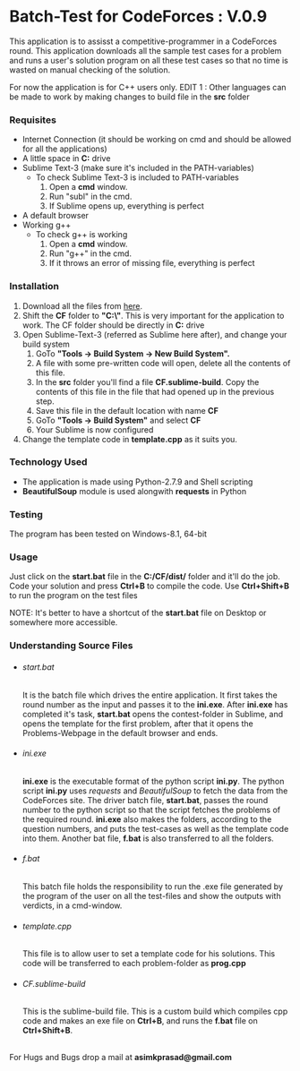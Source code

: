 <h1>Batch-Test for CodeForces : V.0.9</h1>

This application is to assisst a competitive-programmer in a CodeForces round. This application downloads all the sample test cases for a problem and runs a user&#39;s solution program on all these test cases so that no time is wasted on manual checking of the solution.

For now the application is for C++ users only.
EDIT 1 : Other languages can be made to work by making changes to build file in the <b>src</b> folder

<h3>Requisites</h3>
<ul>
<li>Internet Connection (it should be working on cmd and should be allowed for all the applications)</li>
<li>A little space in <b>C:</b> drive</li>
<li>Sublime Text-3 (make sure it&#39;s included in the PATH-variables)
	<ul>
	<li>To check Sublime Text-3 is included to PATH-variables
		<ol>
		<li>Open a <b>cmd</b> window.</li>
		<li>Run "subl" in the cmd.</li>
		<li>If Sublime opens up, everything is perfect</li>
		</ol>
	</li>
	</ul>
</li>
<li>A default browser</li>
<li>Working g++
	<ul>
	<li>To check g++ is working
		<ol>
		<li>Open a <b>cmd</b> window.</li>
		<li>Run "g++" in the cmd.</li>
		<li>If it throws an error of missing file, everything is perfect</li>
		</ol>
	</li>
	</ul>
</li>
</ul>

<h3>Installation</h3>
<ol>
<li>Download all the files from <a href="https://github.com/pakhandi/BatchTest_CodeForces">here</a>.</li>
<li>Shift the <b>CF</b> folder to <b>"C:\"</b>. This is very important for the application to work. The CF folder should be directly in <b>C:</b> drive</li>
<li>Open Sublime-Text-3 (referred as Sublime here after), and change your build system
	<ol>
	<li>GoTo <b>"Tools -> Build System -> New Build System".</b></li>
	<li>A file with some pre-written code will open, delete all the contents of this file.</li>
	<li>In the <b>src</b> folder you&#39;ll find a file <b>CF.sublime-build</b>. Copy the contents of this file in the file that had opened up in the previous step.</li>
	<li>Save this file in the default location with name <b>CF</b></li>
	<li>GoTo <b>"Tools -> Build System"</b> and select <b>CF</b> </li>
	<li>Your Sublime is now configured</li>
	</ol>
</li>
<li>Change the template code in <b>template.cpp</b> as it suits you.</li>
</ol>


<h3>Technology Used</h3>
<ul>
<li>The application is made using Python-2.7.9 and Shell scripting</li>
<li><b>BeautifulSoup</b> module is used alongwith <b>requests</b> in Python</li>
</ul>

<h3>Testing</h3>
The program has been tested on Windows-8.1, 64-bit

<h3>Usage</h3>
Just click on the <b>start.bat</b> file in the <b>C:/CF/dist/</b> folder and it&#39;ll do the job.
Code your solution and press <b>Ctrl+B</b> to compile the code.
Use <b>Ctrl+Shift+B</b> to run the program on the test files

NOTE:
It&#39;s better to have a shortcut of the <b>start.bat</b> file on Desktop or somewhere more accessible.


<h3>Understanding Source Files</h3>
<ul>
<li>
<h6>start.bat</h6>
It is the batch file which drives the entire application. It first takes the round number as the input and passes it to the <b>ini.exe</b>. After <b>ini.exe</b> has completed it&#39;s task, <b>start.bat</b> opens the contest-folder in Sublime, and opens the template for the first problem, after that it opens the Problems-Webpage in the default browser and ends.
</li>
<li>
<h6>ini.exe</h6>
<b>ini.exe</b> is the executable format of the python script <b>ini.py</b>. The python script <b>ini.py</b> uses <i>requests</i> and <i>BeautifulSoup</i> to fetch the data from the CodeForces site. The driver batch file, <b>start.bat</b>, passes the round number to the python script so that the script fetches the problems of the required round. <b>ini.exe</b> also makes the folders, according to the question numbers, and puts the test-cases as well as the template code into them. Another bat file, <b>f.bat</b> is also transferred to all the folders.
</li>
<li>
<h6>f.bat</h6>
This batch file holds the responsibility to run the .exe file generated by the program of the user on all the test-files and show the outputs with verdicts, in a cmd-window.
</li>
<li>
<h6>template.cpp</h6>
This file is to allow user to set a template code for his solutions. This code will be transferred to each problem-folder as <b>prog.cpp</b>
</li>
<li>
<h6>CF.sublime-build</h6>
This is the sublime-build file. This is a custom build which compiles cpp code and makes an exe file on <b>Ctrl+B</b>, and runs the <b>f.bat</b> file on <b>Ctrl+Shift+B</b>.
</li>
</ul>
<br>
For Hugs and Bugs drop a mail at <b>asimkprasad@gmail.com</b>
